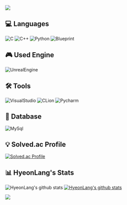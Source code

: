 <img src="https://capsule-render.vercel.app/api?type=waving&color=E5B279&height=140&section=header&text=HyeonLang's%20Github&fontColor=FFFAF0&fontSize=30&fontAlignY=30" />

## 💻 Languages
![C](https://img.shields.io/badge/C-00599C?style=for-the-badge&logo=c&logoColor=white)
![C++](https://img.shields.io/badge/C%2B%2B-00599C?style=for-the-badge&logo=c%2B%2B&logoColor=white)
![Python](https://img.shields.io/badge/Python-14354C?style=for-the-badge&logo=python&logoColor=white)
![Blueprint](https://img.shields.io/badge/blueprint-%23137CBD.svg?&style=for-the-badge&logo=blueprint&logoColor=white)


## 🎮 Used Engine
![UnrealEngine](https://img.shields.io/badge/unrealengine-%23313131.svg?style=for-the-badge&logo=unrealengine&logoColor=white)


## 🛠 Tools
![VisualStudio](https://img.shields.io/badge/Visual_Studio-5C2D91?style=for-the-badge&logo=visual%20studio&logoColor=white)
![CLion](https://img.shields.io/badge/CLion-000000?style=for-the-badge&logo=clion&logoColor=white)
![Pycharm](https://img.shields.io/badge/PyCharm-000000.svg?&style=for-the-badge&logo=PyCharm&logoColor=white)


## 📂 Database
![MySql](https://img.shields.io/badge/MySQL-00000F?style=for-the-badge&logo=mysql&logoColor=white)

## 💡 Solved.ac Profile
[![Solved.ac Profile](http://mazassumnida.wtf/api/v2/generate_badge?boj=kjkj56567)](https://solved.ac/kjkj56567/)

## 📊 HyeonLang's Stats
![HyeonLang's github stats](https://github-readme-stats.vercel.app/api?username=HyeonLang&show_icons=true&theme=compact)
[![HyeonLang's github stats](https://github-readme-stats.vercel.app/api/top-langs/?username=HyeonLang&show_icons=true&hide_border=true&title_color=004386&icon_color=004386&layout=compact&show_icons=true&hide=stars)](https://github.com/HyeonLang)

<img src="https://capsule-render.vercel.app/api?type=waving&color=E5B279&height=120&section=footer" />
